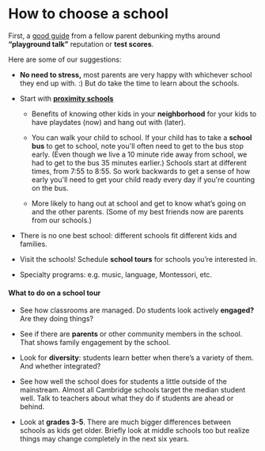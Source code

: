 # How to choose a school
First, a [good guide](http://www.cpsd.us/UserFiles/Servers/Server_3042785/File/Migration/Reflections_on_the_Kindergarten_Lottery.pdf?rev=0) from a fellow parent debunking myths around **“playground talk”** reputation or **test scores**. 

Here are some of our suggestions:

* **No need to stress,** most parents are very happy with whichever school they end up with. :) But do take the time to learn about the schools. 

* Start with **[proximity schools](http://cpsd.us/departments/frc/proximity_map_finder)**
    * Benefits of knowing other kids in your **neighborhood** for your kids to have playdates (now) and hang out with (later).

    * You can walk your child to school.  If your child has to take a **school bus** to get to school, note you'll often need to get to the bus stop early. (Even though we live a 10 minute ride away from school, we had to get to the bus 35 minutes earlier.)  Schools start at different times, from 7:55 to 8:55.  So work backwards to get a sense of how early you'll need to get your child ready every day if you're counting on the bus.

    * More likely to hang out at school and get to know what’s going on and the other parents.  (Some of my best friends now are parents from our schools.)

* There is no one best school: different schools fit  different kids and families.

* Visit the schools!  Schedule **school tours** for schools you’re interested in. 

* Specialty programs: e.g.  music, language, Montessori, etc.

#### What to do on a school tour

* See how classrooms are managed. Do students look actively **engaged?** Are they doing things? 

* See if there are **parents** or other community members in the school.
  That shows family engagement by the school.

* Look for **diversity**: students learn better when there’s a variety of them.  And whether integrated?

* See how well the school does for students a little outside of the mainstream. Almost all Cambridge schools target the median student well. Talk to teachers about what they do if students are ahead or behind.

* Look at **grades 3-5**. There are much bigger differences between schools as kids get older. Briefly look at middle schools too but realize things may change completely in the next six years.
